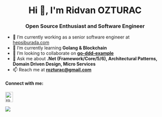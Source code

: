<h1 align="center">Hi 👋, I'm Ridvan OZTURAC</h1>
<h3 align="center">Open Source Enthusiast and Software Engineer</h3>

- 🔭 I’m currently working as a senior software engineer at [hepsiburada.com](https://www.hepsiburada.com/)
- 🌱 I’m currently learning **Golang & Blockchain**
- 👯 I’m looking to collaborate on **[go-ddd-example](https://github.com/rozturac/go-ddd-example)**
- 💬 Ask me about **.Net (Framework/Core/5/6), Architectural Patterns, Domain Driven Design, Micro Services**
- 📫 Reach me at **rozturac@gmail.com**

<h4 align="left">Connect with me:</h4>
<p align="left">
<a href="https://linkedin.com/in/rozturac" target="blank"><img align="center" src="https://raw.githubusercontent.com/rahuldkjain/github-profile-readme-generator/master/src/images/icons/Social/linked-in-alt.svg" alt="rozturac" height="32" width="24" /></a>
</p>

![](https://komarev.com/ghpvc/?username=rozturac&color=red)


<!--
**rozturac/rozturac** is a ✨ _special_ ✨ repository because its `README.md` (this file) appears on your GitHub profile.

Here are some ideas to get you started:

- 🔭 I’m currently working on ...
- 🌱 I’m currently learning ...
- 👯 I’m looking to collaborate on ...
- 🤔 I’m looking for help with ...
- 💬 Ask me about ...
- 📫 How to reach me: ...
- 😄 Pronouns: ...
- ⚡ Fun fact: ...
-->
